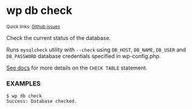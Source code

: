 # wp db check

<small>Quick links: <a href="https://github.com/wp-cli/wp-cli/issues?q=is%3Aopen+label%3Acommand%3Adb-check+sort%3Aupdated-desc">Github issues</a></small>

Check the current status of the database.

Runs `mysqlcheck` utility with `--check` using `DB_HOST`,
`DB_NAME`, `DB_USER` and `DB_PASSWORD` database credentials
specified in wp-config.php.

[See docs](http://dev.mysql.com/doc/refman/5.7/en/check-table.html)
for more details on the `CHECK TABLE` statement.

### EXAMPLES

    $ wp db check
    Success: Database checked.



